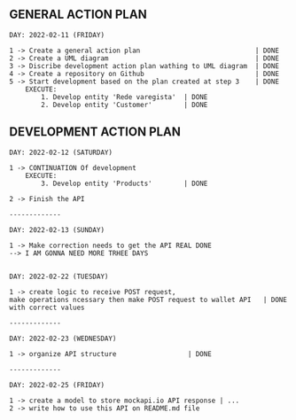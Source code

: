 

## GENERAL ACTION PLAN

    DAY: 2022-02-11 (FRIDAY)

    1 -> Create a general action plan                             | DONE
    2 -> Create a UML diagram                                     | DONE
    3 -> Discribe development action plan wathing to UML diagram  | DONE
    4 -> Create a repository on Github                            | DONE
    5 -> Start development based on the plan created at step 3    | DONE
        EXECUTE:
            1. Develop entity 'Rede varegista'  | DONE
            2. Develop entity 'Customer'        | DONE



## DEVELOPMENT ACTION PLAN

    DAY: 2022-02-12 (SATURDAY)

    1 -> CONTINUATION Of development
        EXECUTE:
            3. Develop entity 'Products'        | DONE

    2 -> Finish the API

    -------------

    DAY: 2022-02-13 (SUNDAY)

    1 -> Make correction needs to get the API REAL DONE
    --> I AM GONNA NEED MORE TRHEE DAYS


    DAY: 2022-02-22 (TUESDAY)

    1 -> create logic to receive POST request,
    make operations ncessary then make POST request to wallet API   | DONE
    with correct values

    -------------

    DAY: 2022-02-23 (WEDNESDAY)

    1 -> organize API structure                  | DONE

    -------------

    DAY: 2022-02-25 (FRIDAY)

    1 -> create a model to store mockapi.io API response | ...
    2 -> write how to use this API on README.md file
